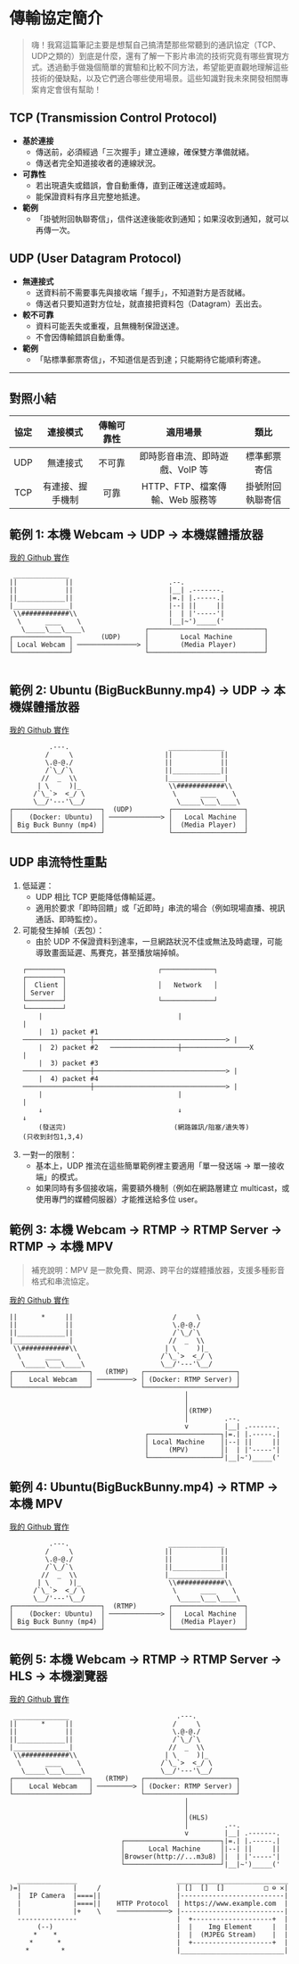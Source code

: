 # 傳輸協定簡介

> 嗨！我寫這篇筆記主要是想幫自己搞清楚那些常聽到的通訊協定（TCP、UDP之類的）到底是什麼，還有了解一下影片串流的技術究竟有哪些實現方式。透過動手做幾個簡單的實驗和比較不同方法，希望能更直觀地理解這些技術的優缺點，以及它們適合哪些使用場景。這些知識對我未來開發相關專案肯定會很有幫助！

## TCP (Transmission Control Protocol)
- **基於連接**  
  - 傳送前，必須經過「三次握手」建立連線，確保雙方準備就緒。  
  - 傳送者完全知道接收者的連線狀況。
- **可靠性**  
  - 若出現遺失或錯誤，會自動重傳，直到正確送達或超時。  
  - 能保證資料有序且完整地抵達。
- **範例**  
  - 「掛號附回執聯寄信」，信件送達後能收到通知；如果沒收到通知，就可以再傳一次。


## UDP (User Datagram Protocol)
- **無連接式**  
  - 送資料前不需要事先與接收端「握手」，不知道對方是否就緒。  
  - 傳送者只要知道對方位址，就直接把資料包（Datagram）丟出去。
- **較不可靠**  
  - 資料可能丟失或重複，且無機制保證送達。  
  - 不會因傳輸錯誤自動重傳。
- **範例**  
  - 「貼標準郵票寄信」，不知道信是否到達；只能期待它能順利寄達。

---

## 對照小結

| 協定 | 連接模式        | 傳輸可靠性 | 適用場景                         | 類比              |
|:---:|:------------:|:------:|:---------------------------:|:----------------:|
| UDP | 無連接式        | 不可靠    | 即時影音串流、即時遊戲、VoIP 等   | 標準郵票寄信        |
| TCP | 有連接、握手機制 | 可靠      | HTTP、FTP、檔案傳輸、Web 服務等   | 掛號附回執聯寄信     |



## 範例 1: 本機 Webcam → UDP → 本機媒體播放器

[我的 Github 實作](https://github.com/ChiuWeiChung/live-streaming/tree/feature/udp-local-video)
``` 
 ______________
||            ||                        .--. 
||            ||                        |__| .-------.  
||____________||                        |=.| |.-----.|
|______________|                        |--| ||     ||  
 \\############\\                       |  | |'-----'| 
  \      ____    \                      |__|~')_____('
   \_____\___\____\               ┌─────────────────────────────┐
┌──────────────┐       (UDP)      │        Local Machine        │
│ Local Webcam │ ───────────────> │        (Media Player)       │
└──────────────┘                  └─────────────────────────────┘
                                 

```

## 範例 2: Ubuntu (BigBuckBunny.mp4)  → UDP → 本機媒體播放器
[我的 Github 實作](https://github.com/ChiuWeiChung/live-streaming/tree/feature/udp-webcam)
``` 
          .---.                         ______________       
         /     \                       ||            ||     
         \.@-@./                       ||            ||      
         /`\_/`\                       ||____________||       
        //  _  \\                      |______________|     
       | \     )|_                      \\############\\      
      /`\_`>  <_/ \                      \      ____    \    
      \__/'---'\__/                       \_____\___\____\  
┌──────────────────────┐  (UDP)         ┌──────────────────┐
│    (Docker: Ubuntu)  │ ─────────────> │   Local Machine  │
│ Big Buck Bunny (mp4) │                │  (Media Player)  │
└──────────────────────┘                └──────────────────┘
```


## UDP 串流特性重點
1. 低延遲：
    * UDP 相比 TCP 更能降低傳輸延遲。
    * 適用於要求「即時回饋」或「近即時」串流的場合（例如現場直播、視訊通話、即時監控）。
2. 可能發生掉幀（丟包）：
    * 由於 UDP 不保證資料到達率，一旦網路狀況不佳或無法及時處理，可能導致畫面延遲、馬賽克，甚至播放端掉幀。
    ```
    ┌─────────┐                       ┌─────────────┐                      ┌─────────┐
    │  Client │                       │   Network   │                      │ Server  │
    └─────────┘                       └─────────────┘                      └─────────┘
        |                                  |                                   |
        |  1) packet #1   ─────────────────┼─────────────────────────────────> |
        |  2) packet #2   ─────────────────┼─────────────────X                 |
        |  3) packet #3   ─────────────────┼─────────────────────────────────> |
        |  4) packet #4   ─────────────────┼─────────────────────────────────> |
        |                                  |                                   |
        ↓                                  ↓                                   ↓
        (發送完)                           (網路雜訊/阻塞/遺失等)              (只收到封包1,3,4)
    ```
1. 一對一的限制：
    * 基本上，UDP 推流在這些簡單範例裡主要適用「單一發送端 → 單一接收端」的模式。
    * 如果同時有多個接收端，需要額外機制（例如在網路層建立 multicast，或使用專門的媒體伺服器）才能推送給多位 user。


## 範例 3: 本機 Webcam → RTMP → RTMP Server → RTMP → 本機 MPV

> 補充說明：MPV 是一款免費、開源、跨平台的媒體播放器，支援多種影音格式和串流協定。

[我的 Github 實作](https://github.com/ChiuWeiChung/live-streaming/tree/feature/rtmp-webcam)

``` ______________                           .---.     
||      *     ||                         /     \        
||            ||                         \.@-@./    
||____________||                         /`\_/`\    
|______________|                        //  _  \\   
 \\############\\                      | \     )|_  
  \      ____    \                    /`\_`>  <_/ \ 
   \_____\___\____\                   \__/'---'\__/ 
┌───────────────────┐   (RTMP)   ┌───────────────────────┐
│    Local Webcam   │ ─────────> │ (Docker: RTMP Server) │
└───────────────────┘            └───────────────────────┘
                                            │
                                            │ 
                                            │(RTMP)
                                            │         .--.
                                            v         |__| .-------.
                                  ┌──────────────────┐|=.| |.-----.|
                                  │ Local Machine    │|--| ||     ||
                                  │     (MPV)        │|  | |'-----'|
                                  └──────────────────┘|__|~')_____('
```
                  
## 範例 4: Ubuntu(BigBuckBunny.mp4) → RTMP → 本機 MPV

[我的 Github 實作](https://github.com/ChiuWeiChung/live-streaming/tree/feature/rtmp-local-video)

``` 
          .---.                         ______________       
         /     \                       ||            ||     
         \.@-@./                       ||            ||      
         /`\_/`\                       ||____________||       
        //  _  \\                      |______________|     
       | \     )|_                      \\############\\      
      /`\_`>  <_/ \                      \      ____    \    
      \__/'---'\__/                       \_____\___\____\  
┌──────────────────────┐  (RTMP)        ┌──────────────────┐
│    (Docker: Ubuntu)  │ ─────────────> │   Local Machine  │
│ Big Buck Bunny (mp4) │                │  (Media Player)  │
└──────────────────────┘                └──────────────────┘
```

## 範例 5: 本機 Webcam → RTMP → RTMP Server → HLS → 本機瀏覽器

[我的 Github 實作](https://github.com/ChiuWeiChung/live-streaming/tree/feature/hls)

```
 ______________                           .---.     
||      *     ||                         /     \        
||            ||                         \.@-@./    
||____________||                         /`\_/`\    
|______________|                        //  _  \\   
 \\############\\                      | \     )|_  
  \      ____    \                    /`\_`>  <_/ \ 
   \_____\___\____\                   \__/'---'\__/ 
┌───────────────────┐   (RTMP)   ┌───────────────────────┐
│    Local Webcam   │ ─────────> │ (Docker: RTMP Server) │
└───────────────────┘            └───────────────────────┘
                                            │
                                            │ 
                                            │(HLS)
                                            │         .--.
                                            v         |__| .-------.
                            ┌────────────────────────┐|=.| |.-----.|
                            │      Local Machine     │|--| ||     ||
                            │Browser(http://...m3u8) │|  | |'-----'|
                            └────────────────────────┘|__|~')_____('
```


```
  _______________                         ____________________________                                              
)=|             |     /                   | []  []  []          □ ⊖ ✕|                                              
  |  IP Camera  |====||                   |--------------------------|                                              
  |             |====||    HTTP Protocol  | https://www.example.com  |                                              
  |             |+    \    ─────────────> |--------------------------|                                                  
  ---------------                         |  +--------------------+  |                                                
       (--)                               |  |    Img Element     |  |                                              
      *    *                              |  |  (MJPEG Stream)    |  |                                              
     *      *                             |  +--------------------+  |  
    *        *                            |__________________________|  
```                                          
                                          






   





```